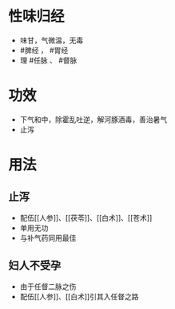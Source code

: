 # 性味归经
- 味甘，气微温，无毒
-  #脾经 ， #胃经 
-  理 #任脉 、 #督脉 
# 功效
- 下气和中，除霍乱吐逆，解河豚酒毒，善治暑气
- 止泻
# 用法
## 止泻
- 配伍[[人参]]、[[茯苓]]、[[白术]]、[[苍术]]
- 单用无功
- 与补气药同用最佳
## 妇人不受孕
- 由于任督二脉之伤
- 配伍[[人参]]、[[白术]]引其入任督之路